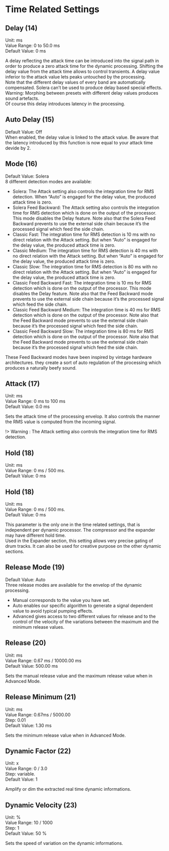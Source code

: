 # Time Related Settings


## Delay (14)   
Unit: ms  
Value Range: 0 to 50.0 ms  
Default Value: 0 ms     

A delay reflecting the attack time can be introduced into the signal path in order to produce a zero attack time for
the dynamic processing. Shifting the delay value from the attack time allows to control transients. A delay value
inferior to the attack value lets peaks untouched by the processing.  
Note that the different delay values of every band are automatically compensated. Solera can’t be used to produce
delay based special effects.  
Warning: Morphing between presets with different delay values produces sound artefacts.  
Of course this delay introduces latency in the processing.


## Auto Delay (15)   
Default Value: Off   
When enabled, the delay value is linked to the attack value. Be aware that the latency introduced by this function is
now equal to your attack time devide by 2.


## Mode (16)   
Default Value: Solera   
8 different detection modes are available:

- Solera: The Attack setting also controls the integration time for RMS detection. When “Auto” is engaged for the
delay value, the produced attack time is zero.
- Solera Feed Backward: The Attack setting also controls the integration time for RMS detection which is done on
the output of the processor. This mode disables the Delay feature. Note also that the Solera Feed Backward prevents to use the external side chain because it’s the processed signal which feed the side chain.
- Classic Fast: The integration time for RMS detection is 10 ms with no direct relation with the Attack setting. But
when “Auto” is engaged for the delay value, the produced attack time is zero.
- Classic Medium: The integration time for RMS detection is 40 ms with no direct relation with the Attack setting.
But when “Auto” is engaged for the delay value, the produced attack time is zero.
- Classic Slow: The integration time for RMS detection is 80 ms with no direct relation with the Attack setting. But
when “Auto” is engaged for the delay value, the produced attack time is zero.
- Classic Feed Backward Fast: The integration time is 10 ms for RMS detection which is done on the output of the
processor. This mode disables the Delay feature. Note also that the Feed Backward mode prevents to use the external side chain because it’s the processed signal which feed the side chain.
- Classic Feed Backward Medium: The integration time is 40 ms for RMS detection which is done on the output
of the processor. Note also that the Feed Backward mode prevents to use the external side chain because it’s the
processed signal which feed the side chain.
- Classic Feed Backward Slow: The integration time is 80 ms for RMS detection which is done on the output of the
processor. Note also that the Feed Backward mode prevents to use the external side chain because it’s the processed signal which feed the side chain.

These Feed Backward modes have been inspired by vintage hardware architectures. they create a sort of auto regulation 
of the processing which produces a naturally beefy sound.


## Attack (17)   
Unit: ms  
Value Range: 0 ms to 100 ms  
Default Value: 0.0 ms     

Sets the attack time of the processing envelop. It also controls the manner the RMS value is computed from the
incoming signal.

!> Warning : The Attack setting also controls the integration time for RMS detection.

## Hold (18)   
Unit: ms  
Value Range: 0 ms / 500 ms.  
Default Value: 0 ms     


## Hold (18)   
Unit: ms  
Value Range: 0 ms / 500 ms.  
Default Value: 0 ms     

This parameter is the only one in the time related settings, that is independent per dynamic processor. The compressor 
and the expander may have different hold time.  
Used in the Expander section, this setting allows very precise gating of drum tracks. It can also be used for creative
purpose on the other dynamic sections.


## Release Mode (19)   
Default Value: Auto   
Three release modes are available for the envelop of the dynamic processing.

- Manual corresponds to the value you have set.
- Auto enables our specific algorithm to generate a signal dependent value to avoid typical pumping effects.
- Advanced gives access to two different values for release and to the control of the velocity of the variations between 
the maximum and the minimum release values.


## Release (20)   
Unit: ms  
Value Range: 0.67 ms / 10000.00 ms  
Default Value: 500.00 ms     

Sets the manual release value and the maximum release value when in Advanced Mode.


## Release Minimum (21)   
Unit: ms  
Value Range: 0.67ms / 5000.00  
Step: 0.01  
Default Value: 1.30 ms   

Sets the minimum release value when in Advanced Mode.


## Dynamic Factor (22)   
Unit: x  
Value Range: 0 / 3.0  
Step: variable.  
Default Value: 1   

Amplify or dim the extracted real time dynamic informations.


## Dynamic Velocity (23)   
Unit: %  
Value Range: 10 / 1000  
Step: 1  
Default Value: 50 %   

Sets the speed of variation on the dynamic informations.
